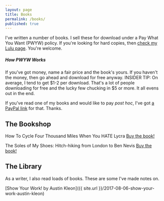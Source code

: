 ```yaml
---
layout: page
title: Books
permalink: /books/
published: true
---
```

I've written a number of books. I sell these for download under a Pay What You Want (PWYW) policy. If you're looking for hard copies, then [check my Lulu page](http://www.lulu.com/spotlight/davidcharlesisbusy). You're welcome. 

<h5>How PWYW Works</h5>
If you've got money, name a fair price and the book's yours. If you haven't the money, then go ahead and download for free anyway. INSIDER TIP: On average, I tend to get $1-2 per download. That's a lot of people downloading for free and the lucky few chucking in $5 or more. It all evens out in the end. 

If you've read one of my books and would like to pay _post hoc_, I've got [a PayPal link](http://paypal.me/dcisbusy) for that. Thanks.

## The Bookshop
<script src="https://gumroad.com/js/gumroad.js"></script>
How To Cycle Four Thousand Miles When You HATE Lycra <a class="gumroad-button" href="https://gum.co/hatelycra" target="_blank">Buy the book!</a>

The Soles of My Shoes: Hitch-hiking from London to Ben Nevis <a class="gumroad-button" href="https://gum.co/soles" target="_blank">Buy the book!</a>

## The Library
As a writer, I also read loads of books. These are some I've made notes on.

[Show Your Work! by Austin Kleon]({{ site.url }}/2017-08-06-show-your-work-austin-kleon)

